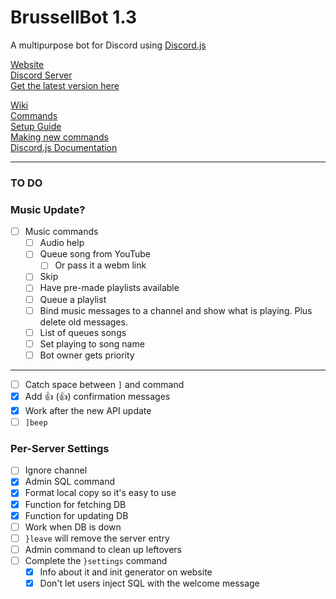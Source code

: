 # BrussellBot 1.3

A multipurpose bot for Discord using [Discord.js](https://github.com/hydrabolt/discord.js/)

[Website](http://brussell98.github.io/BrussellBot)   
[Discord Server](https://discord.gg/0kvLlwb7slG3XCCQ)   
[Get the latest version here](https://github.com/brussell98/BrussellBot/releases/latest)

[Wiki](https://github.com/brussell98/BrussellBot/wiki)   
[Commands](https://github.com/brussell98/BrussellBot/wiki/Commands)   
[Setup Guide](https://github.com/brussell98/BrussellBot/wiki/Setup-Guide)   
[Making new commands](https://github.com/brussell98/BrussellBot/wiki/New-Command-Guide)   
[Discord.js Documentation](http://discordjs.readthedocs.org/en/latest/)

---

### TO DO

### Music Update?

- [ ] Music commands
	- [ ] Audio help
	- [ ] Queue song from YouTube
		- [ ] Or pass it a webm link
	- [ ] Skip
	- [ ] Have pre-made playlists available
	- [ ] Queue a playlist
	- [ ] Bind music messages to a channel and show what is playing. Plus delete old messages.
	- [ ] List of queues songs
	- [ ] Set playing to song name
	- [ ] Bot owner gets priority

----

- [ ] Catch space between `]` and command
- [x] Add 👍 (:thumbsup:) confirmation messages
- [x] Work after the new API update
- [ ] `]beep`

### Per-Server Settings

- [ ] Ignore channel
- [x] Admin SQL command
- [x] Format local copy so it's easy to use
- [x] Function for fetching DB
- [x] Function for updating DB
- [ ] Work when DB is down
- [ ] `}leave` will remove the server entry
- [ ] Admin command to clean up leftovers
- [ ] Complete the `}settings` command
	- [x] Info about it and init generator on website
	- [x] Don't let users inject SQL with the welcome message
